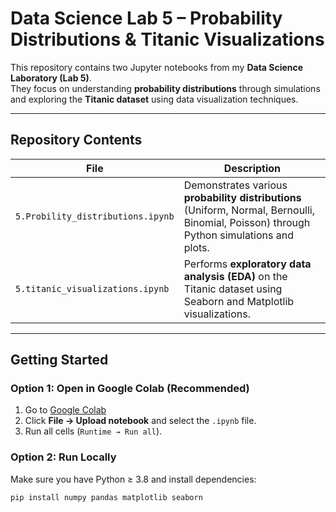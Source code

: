 #  Data Science Lab 5 – Probability Distributions & Titanic Visualizations

This repository contains two Jupyter notebooks from my **Data Science Laboratory (Lab 5)**.  
They focus on understanding **probability distributions** through simulations and exploring the **Titanic dataset** using data visualization techniques.

---

##  Repository Contents

| File | Description |
|------|--------------|
| `5.Probility_distributions.ipynb` | Demonstrates various **probability distributions** (Uniform, Normal, Bernoulli, Binomial, Poisson) through Python simulations and plots. |
| `5.titanic_visualizations.ipynb` | Performs **exploratory data analysis (EDA)** on the Titanic dataset using Seaborn and Matplotlib visualizations. |

---

##  Getting Started

### Option 1: Open in Google Colab (Recommended)
1. Go to [Google Colab](https://colab.research.google.com)
2. Click **File → Upload notebook** and select the `.ipynb` file.
3. Run all cells (`Runtime → Run all`).

### Option 2: Run Locally
Make sure you have Python ≥ 3.8 and install dependencies:

```bash
pip install numpy pandas matplotlib seaborn
